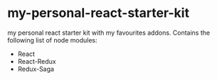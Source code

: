 # my-personal-react-starter-kit
my personal react starter kit with my favourites addons.
Contains the following list of node modules:
* React
* React-Redux
* Redux-Saga

